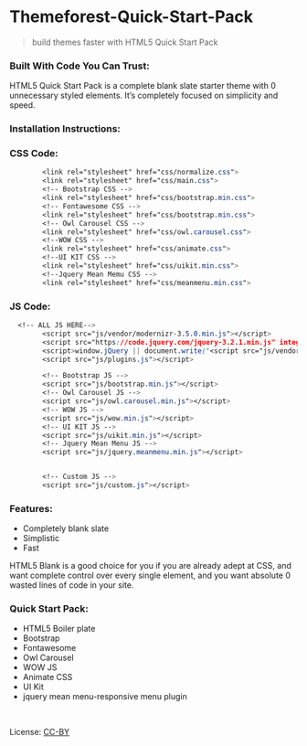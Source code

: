 # Themeforest-Quick-Start-Pack
 > build themes faster with HTML5 Quick Start Pack


### Built With Code You Can Trust:

HTML5 Quick Start Pack is a complete blank slate starter theme with 0 unnecessary styled elements. 
It’s completely focused on simplicity and speed.


### Installation Instructions:


### CSS Code:


```css
        <link rel="stylesheet" href="css/normalize.css">
        <link rel="stylesheet" href="css/main.css">
        <!-- Bootstrap CSS -->
        <link rel="stylesheet" href="css/bootstrap.min.css">
        <!-- Fontawesome CSS -->
        <link rel="stylesheet" href="css/bootstrap.min.css">
        <!-- Owl Carousel CSS -->
        <link rel="stylesheet" href="css/owl.carousel.css">
        <!--WOW CSS -->
        <link rel="stylesheet" href="css/animate.css">
        <!--UI KIT CSS -->
        <link rel="stylesheet" href="css/uikit.min.css">
        <!--Jquery Mean Memu CSS -->
        <link rel="stylesheet" href="css/meanmenu.min.css">
```

### JS Code:
```css
  <!-- ALL JS HERE-->
        <script src="js/vendor/modernizr-3.5.0.min.js"></script>
        <script src="https://code.jquery.com/jquery-3.2.1.min.js" integrity="sha256-hwg4gsxgFZhOsEEamdOYGBf13FyQuiTwlAQgxVSNgt4=" crossorigin="anonymous"></script>
        <script>window.jQuery || document.write('<script src="js/vendor/jquery-3.2.1.min.js"><\/script>')</script>
        <script src="js/plugins.js"></script>

        <!-- Bootstrap JS -->
        <script src="js/bootstrap.min.js"></script>
        <!-- Owl Carousel JS -->
        <script src="js/owl.carousel.min.js"></script>
        <!-- WOW JS -->
        <script src="js/wow.min.js"></script>
        <!-- UI KIT JS -->
        <script src="js/uikit.min.js"></script>
        <!-- Jquery Mean Menu JS -->
        <script src="js/jquery.meanmenu.min.js"></script>


        <!-- Custom JS -->
        <script src="js/custom.js"></script>

```
### Features:

<ul>
  <li> Completely blank slate</li>
  <li>Simplistic</li>
  <li>Fast</li>
</ul>
   
    
    

HTML5 Blank is a good choice for you if you are already adept at CSS, and want complete control over every single element, 
and you want absolute 0 wasted lines of code in your site.


### Quick Start Pack:


<ul>
    <li>HTML5 Boiler plate</li>
    <li>Bootstrap</li>
    <li>Fontawesome</li>
    <li>Owl Carousel</li>
    <li>WOW JS</li>
    <li>Animate CSS</li>
    <li>UI Kit</li>
    <li>jquery mean menu-responsive menu plugin</li>
</ul>

</br>

License:   [CC-BY](https://www.subrata.me)
